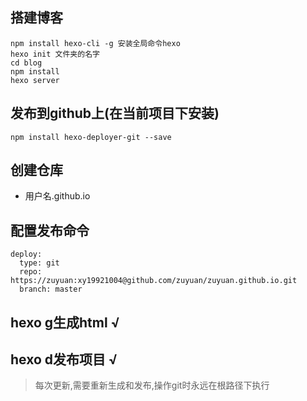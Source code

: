 ## 搭建博客
```
npm install hexo-cli -g 安装全局命令hexo
hexo init 文件夹的名字 
cd blog
npm install
hexo server
```
## 发布到github上(在当前项目下安装)
```
npm install hexo-deployer-git --save
```
## 创建仓库
- 用户名.github.io

## 配置发布命令
```
deploy:
  type: git
  repo: https://zuyuan:xy19921004@github.com/zuyuan/zuyuan.github.io.git
  branch: master
```
## hexo g生成html √
## hexo d发布项目 √

> 每次更新,需要重新生成和发布,操作git时永远在根路径下执行